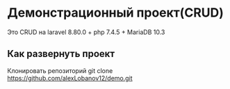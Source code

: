 # Демонстрационный проект(CRUD)
Это CRUD на laravel 8.80.0 + php 7.4.5 + MariaDB 10.3

## Как развернуть проект
Клонировать репозиторий git clone https://github.com/alexLobanov12/demo.git